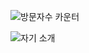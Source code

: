 ![방문자수 카운터]([![Hits](https://hits.seeyoufarm.com/api/count/incr/badge.svg?url=https%3A%2F%2Fgithub.com%2FGieuun&count_bg=%2379C83D&title_bg=%23555555&icon=ello.svg&icon_color=%23E2EC67&title=hits&edge_flat=false)](https://hits.seeyoufarm.com))

![자기 소개](https://capsule-render.vercel.app/api?type=soft&height=200&color=gradient&text=hello%20world!&fontAlign=50)

<!--
**Gieuun/Gieuun** is a ✨ _special_ ✨ repository because its `README.md` (this file) appears on your GitHub profile.

Here are some ideas to get you started:

- 🔭 I’m currently working on ...
- 🌱 I’m currently learning ...
- 👯 I’m looking to collaborate on ...
- 🤔 I’m looking for help with ...
- 💬 Ask me about ...
- 📫 How to reach me: ...
- 😄 Pronouns: ...
- ⚡ Fun fact: ...
-->
